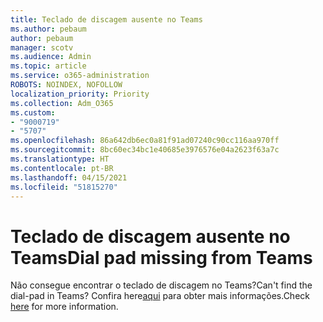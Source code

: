 ```yaml
---
title: Teclado de discagem ausente no Teams
ms.author: pebaum
author: pebaum
manager: scotv
ms.audience: Admin
ms.topic: article
ms.service: o365-administration
ROBOTS: NOINDEX, NOFOLLOW
localization_priority: Priority
ms.collection: Adm_O365
ms.custom:
- "9000719"
- "5707"
ms.openlocfilehash: 86a642db6ec0a81f91ad07240c90cc116aa970ff
ms.sourcegitcommit: 8bc60ec34bc1e40685e3976576e04a2623f63a7c
ms.translationtype: HT
ms.contentlocale: pt-BR
ms.lasthandoff: 04/15/2021
ms.locfileid: "51815270"
---
```

# <a name="dial-pad-missing-from-teams"></a><span data-ttu-id="dca09-102">Teclado de discagem ausente no Teams</span><span class="sxs-lookup"><span data-stu-id="dca09-102">Dial pad missing from Teams</span></span>

<span data-ttu-id="dca09-103">Não consegue encontrar o teclado de discagem no Teams?</span><span class="sxs-lookup"><span data-stu-id="dca09-103">Can't find the dial-pad in Teams?</span></span> <span data-ttu-id="dca09-104">Confira here[aqui](https://docs.microsoft.com/alchemyinsights/teams-voice-dial-pad-missing) para obter mais informações.</span><span class="sxs-lookup"><span data-stu-id="dca09-104">Check [here](https://docs.microsoft.com/alchemyinsights/teams-voice-dial-pad-missing) for more information.</span></span>
